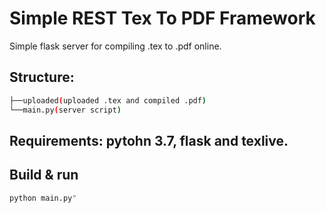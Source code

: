 # Simple REST Tex To PDF Framework

Simple flask server for compiling .tex to .pdf online.

## Structure:

```sh
├──uploaded(uploaded .tex and compiled .pdf)
└──main.py(server script)
```

## Requirements: pytohn 3.7, flask and texlive.
## Build & run

```sh
python main.py"
```
